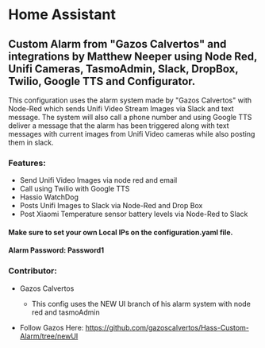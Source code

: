 # Home Assistant

## Custom Alarm from "Gazos Calvertos" and integrations by Matthew Neeper using Node Red, Unifi Cameras, TasmoAdmin, Slack, DropBox, Twilio, Google TTS and Configurator.

This configuration uses the alarm system made by "Gazos Calvertos" with Node-Red which sends Unifi Video Stream Images via Slack and text message. The system will also call a phone number and using Google TTS deliver a message that the alarm has been triggered along with text messages with current images from Unifi Video cameras while also posting them in slack. 

### Features:
- Send Unifi Video Images via node red and email
- Call using Twilio with Google TTS
- Hassio WatchDog
- Posts Unifi Images to Slack via Node-Red and Drop Box
- Post Xiaomi Temperature sensor battery levels via Node-Red to Slack


#### Make sure to set your own Local IPs on the configuration.yaml file.
#### Alarm Password: Password1

### Contributor: 
- Gazos Calvertos
  - This config uses the NEW UI branch of his alarm system with node red and tasmoAdmin
  
- Follow Gazos Here: https://github.com/gazoscalvertos/Hass-Custom-Alarm/tree/newUI
